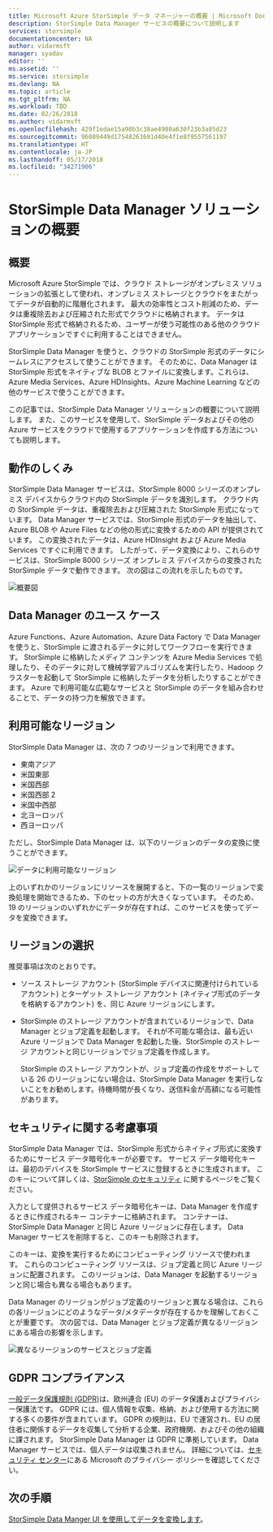 ```yaml
---
title: Microsoft Azure StorSimple データ マネージャーの概要 | Microsoft Docs
description: StorSimple Data Manager サービスの概要について説明します
services: storsimple
documentationcenter: NA
author: vidarmsft
manager: syadav
editor: ''
ms.assetid: ''
ms.service: storsimple
ms.devlang: NA
ms.topic: article
ms.tgt_pltfrm: NA
ms.workload: TBD
ms.date: 02/26/2018
ms.author: vidarmsft
ms.openlocfilehash: 429f1edae15a98b3c38ae4980a630f23b3a85d23
ms.sourcegitcommit: 96089449d17548263691d40e4f1e8f9557561197
ms.translationtype: HT
ms.contentlocale: ja-JP
ms.lasthandoff: 05/17/2018
ms.locfileid: "34271906"
---
```

# <a name="storsimple-data-manager-solution-overview"></a>StorSimple Data Manager ソリューションの概要

## <a name="overview"></a>概要

Microsoft Azure StorSimple では、クラウド ストレージがオンプレミス ソリューションの拡張として使われ、オンプレミス ストレージとクラウドをまたがってデータが自動的に階層化されます。 最大の効率性とコスト削減のため、データは重複除去および圧縮された形式でクラウドに格納されます。 データは StorSimple 形式で格納されるため、ユーザーが使う可能性のある他のクラウド アプリケーションですぐに利用することはできません。

StorSimple Data Manager を使うと、クラウドの StorSimple 形式のデータにシームレスにアクセスして使うことができます。 そのために、Data Manager は StorSimple 形式をネイティブな BLOB とファイルに変換します。これらは、Azure Media Services、Azure HDInsights、Azure Machine Learning などの他のサービスで使うことができます。

この記事では、StorSimple Data Manager ソリューションの概要について説明します。 また、このサービスを使用して、StorSimple データおよびその他の Azure サービスをクラウドで使用するアプリケーションを作成する方法についても説明します。

## <a name="how-it-works"></a>動作のしくみ

StorSimple Data Manager サービスは、StorSimple 8000 シリーズのオンプレミス デバイスからクラウド内の StorSimple データを識別します。 クラウド内の StorSimple データは、重複除去および圧縮された StorSimple 形式になっています。 Data Manager サービスでは、StorSimple 形式のデータを抽出して、Azure BLOB や Azure Files などの他の形式に変換するための API が提供されています。 この変換されたデータは、Azure HDInsight および Azure Media Services ですぐに利用できます。 したがって、データ変換により、これらのサービスは、StorSimple 8000 シリーズ オンプレミス デバイスからの変換された StorSimple データで動作できます。 次の図はこの流れを示したものです。

![概要図](./media/storsimple-data-manager-overview/storsimple-data-manager-overview2.png)


## <a name="data-manager-use-cases"></a>Data Manager のユース ケース

Azure Functions、Azure Automation、Azure Data Factory で Data Manager を使うと、StorSimple に渡されるデータに対してワークフローを実行できます。 StorSimple に格納したメディア コンテンツを Azure Media Services で処理したり、そのデータに対して機械学習アルゴリズムを実行したり、Hadoop クラスターを起動して StorSimple に格納したデータを分析したりすることができます。 Azure で利用可能な広範なサービスと StorSimple のデータを組み合わせることで、データの持つ力を解放できます。


## <a name="region-availability"></a>利用可能なリージョン

StorSimple Data Manager は、次の 7 つのリージョンで利用できます。

 - 東南アジア
 - 米国東部
 - 米国西部
 - 米国西部 2
 - 米国中西部
 - 北ヨーロッパ
 - 西ヨーロッパ

ただし、StorSimple Data Manager は、以下のリージョンのデータの変換に使うことができます。 

![データに利用可能なリージョン](./media/storsimple-data-manager-overview/data-manager-job-definition-different-regions-m.png)

上のいずれかのリージョンにリソースを展開すると、下の一覧のリージョンで変換処理を開始できるため、下のセットの方が大きくなっています。 そのため、19 のリージョンのいずれかにデータが存在すれば、このサービスを使ってデータを変換できます。


## <a name="choosing-a-region"></a>リージョンの選択

推奨事項は次のとおりです。
 - ソース ストレージ アカウント (StorSimple デバイスに関連付けられているアカウント) とターゲット ストレージ アカウント (ネイティブ形式のデータを格納するアカウント) を、同じ Azure リージョンにします。
 - StorSimple のストレージ アカウントが含まれているリージョンで、Data Manager とジョブ定義を起動します。 それが不可能な場合は、最も近い Azure リージョンで Data Manager を起動した後、StorSimple のストレージ アカウントと同じリージョンでジョブ定義を作成します。 

    StorSimple のストレージ アカウントが、ジョブ定義の作成をサポートしている 26 のリージョンにない場合は、StorSimple Data Manager を実行しないことをお勧めします。待機時間が長くなり、送信料金が高額になる可能性があります。

## <a name="security-considerations"></a>セキュリティに関する考慮事項

StorSimple Data Manager では、StorSimple 形式からネイティブ形式に変換するためにサービス データ暗号化キーが必要です。 サービス データ暗号化キーは、最初のデバイスを StorSimple サービスに登録するときに生成されます。 このキーについて詳しくは、[StorSimple のセキュリティ](storsimple-8000-security.md) に関するページをご覧ください。

入力として提供されるサービス データ暗号化キーは、Data Manager を作成するときに作成されるキー コンテナーに格納されます。 コンテナーは、StorSimple Data Manager と同じ Azure リージョンに存在します。 Data Manager サービスを削除すると、このキーも削除されます。

このキーは、変換を実行するためにコンピューティング リソースで使われます。 これらのコンピューティング リソースは、ジョブ定義と同じ Azure リージョンに配置されます。 このリージョンは、Data Manager を起動するリージョンと同じ場合も異なる場合もあります。

Data Manager のリージョンがジョブ定義のリージョンと異なる場合は、これらの各リージョンにどのようなデータ/メタデータが存在するかを理解しておくことが重要です。 次の図では、Data Manager とジョブ定義が異なるリージョンにある場合の影響を示します。

![異なるリージョンのサービスとジョブ定義](./media/storsimple-data-manager-overview/data-manager-job-different-regions.png)

## <a name="gdpr-compliance"></a>GDPR コンプライアンス

[一般データ保護規則 (GDPR)](http://ec.europa.eu/justice/data-protection/reform/index_en.htm)は、欧州連合 (EU) のデータ保護およびプライバシー保護法です。 GDPR には、個人情報を収集、格納、および使用する方法に関する多くの要件が含まれています。 GDPR の規則は、EU で運営され、EU の居住者に関係するデータを収集して分析する企業、政府機関、およびその他の組織に課されます。 StorSimple Data Manager は GDPR に準拠しています。 Data Manager サービスでは、個人データは収集されません。
詳細については、[セキュリティ センター](https://www.microsoft.com/trustcenter)にある Microsoft のプライバシー ポリシーを確認してください。

## <a name="next-steps"></a>次の手順

[StorSimple Data Manger UI を使用してデータを変換します](storsimple-data-manager-ui.md)。
